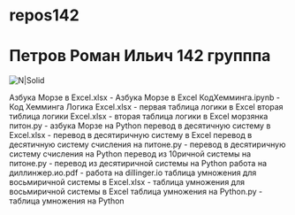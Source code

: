 # repos142

# Петров Роман Ильич 142 групппа
![N|Solid](https://sun9-79.userapi.com/impg/TthAm6f8QpkwyNFhTQO9VQbHrRw9l-JG5rawgw/kNyq8XqZDIo.jpg?size=600x600&quality=96&sign=0cd819b9dbb79be65451f24212a4ae4e&type=album)

Азбука Морзе в Excel.xlsx - Азбука Морзе в Excel
КодХемминга.ipynb - Код Хемминга
Логика Excel.xlsx - первая таблица логики в Excel
вторая тиблица логики Excel.xlsx - вторая таблица логики в Excel
морзянка питон.py - азбука Морзе на Python
перевод в десятичную систему в Excel.xlsx - перевод в десятиричную систему в Excel
перевод в десятичную систему счисления на питоне.py - перевод в десятиричную систему счисления на Python
перевод из 10ричной системы на питоне.py - перевод из десятиричной системы на Python
работа на диллинжер.ио.pdf - работа на dillinger.io
таблица умножения для восьмиричной системы в Excel.xlsx - таблица умножения для восьмиричной системы в Excel
таблица умножения на Python.py - таблица умножения на Python
